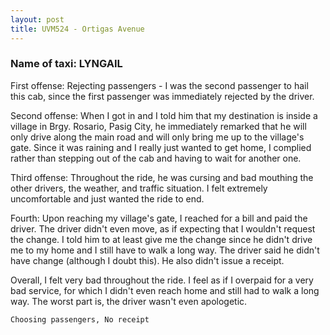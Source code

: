 ```yaml
---
layout: post
title: UVM524 - Ortigas Avenue
---
```


### Name of taxi: LYNGAIL

First offense: Rejecting passengers - I was the second passenger to hail this cab, since the first passenger was immediately rejected by the driver. 

Second offense: When I got in and I told him that my destination is inside a village in Brgy. Rosario, Pasig City, he immediately remarked that he will only drive along the main road and will only bring me up to the village's gate. Since it was raining and I really just wanted to get home, I complied rather than stepping out of the cab and having to wait for another one. 

Third offense: Throughout the ride, he was cursing and bad mouthing the other drivers, the weather, and traffic situation. I felt extremely uncomfortable and just wanted the ride to end. 

Fourth: Upon reaching my village's gate, I reached for a bill and paid the driver. The driver didn't even move, as if expecting that I wouldn't request the change. I told him to at least give me the change since he didn't drive me to my home and I still have to walk a long way. The driver said he didn't have change (although I doubt this). He also didn't issue a receipt. 

Overall, I felt very bad throughout the ride. I feel as if I overpaid for a very bad service, for which I didn't even reach home and still had to walk a long way. The worst part is, the driver wasn't even apologetic. 

```Choosing passengers, No receipt```
